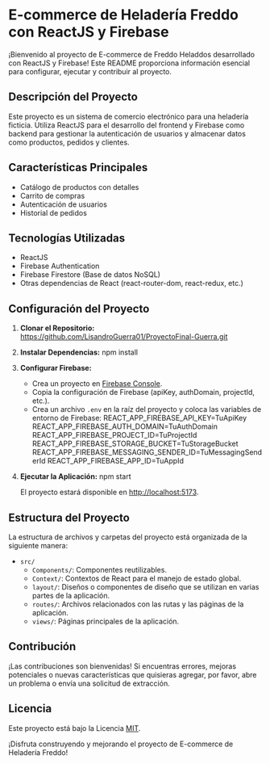 # E-commerce de Heladería Freddo con ReactJS y Firebase

¡Bienvenido al proyecto de E-commerce de Freddo Heladdos desarrollado con ReactJS y Firebase! Este README proporciona información esencial para configurar, ejecutar y contribuir al proyecto.

## Descripción del Proyecto

Este proyecto es un sistema de comercio electrónico para una heladería ficticia. Utiliza ReactJS para el desarrollo del frontend y Firebase como backend para gestionar la autenticación de usuarios y almacenar datos como productos, pedidos y clientes.

## Características Principales

- Catálogo de productos con detalles
- Carrito de compras
- Autenticación de usuarios
- Historial de pedidos

## Tecnologías Utilizadas

- ReactJS
- Firebase Authentication
- Firebase Firestore (Base de datos NoSQL)
- Otras dependencias de React (react-router-dom, react-redux, etc.)

## Configuración del Proyecto

1. **Clonar el Repositorio:**
   https://github.com/LisandroGuerra01/ProyectoFinal-Guerra.git

2. **Instalar Dependencias:**
   npm install

3. **Configurar Firebase:**
   - Crea un proyecto en [Firebase Console](https://console.firebase.google.com/).
   - Copia la configuración de Firebase (apiKey, authDomain, projectId, etc.).
   - Crea un archivo `.env` en la raíz del proyecto y coloca las variables de entorno de Firebase:
     REACT_APP_FIREBASE_API_KEY=TuApiKey
     REACT_APP_FIREBASE_AUTH_DOMAIN=TuAuthDomain
     REACT_APP_FIREBASE_PROJECT_ID=TuProjectId
     REACT_APP_FIREBASE_STORAGE_BUCKET=TuStorageBucket
     REACT_APP_FIREBASE_MESSAGING_SENDER_ID=TuMessagingSenderId
     REACT_APP_FIREBASE_APP_ID=TuAppId

4. **Ejecutar la Aplicación:**
   npm start

   El proyecto estará disponible en [http://localhost:5173](http://localhost:5173).

## Estructura del Proyecto

La estructura de archivos y carpetas del proyecto está organizada de la siguiente manera:

- `src/`
  - `Components/`: Componentes reutilizables.
  - `Context/`: Contextos de React para el manejo de estado global.
  - `layout/`: Diseños o componentes de diseño que se utilizan en varias partes de la aplicación.
  - `routes/`: Archivos relacionados con las rutas y las páginas de la aplicación.
  - `views/`: Páginas principales de la aplicación.

## Contribución

¡Las contribuciones son bienvenidas! Si encuentras errores, mejoras potenciales o nuevas características que quisieras agregar, por favor, abre un problema o envía una solicitud de extracción.

## Licencia

Este proyecto está bajo la Licencia [MIT](LICENSE).

¡Disfruta construyendo y mejorando el proyecto de E-commerce de Heladería Freddo!